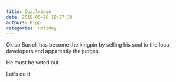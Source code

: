 ```yaml
---
title: Quailridge
date: 2018-05-26 19:27:38
authors: Ripp
categories: Holiday
---
```


 Ok so Burrell has become the kingpin by selling his soul to the local developers and apparently the judges. 

He must be voted out.

Let's do it.